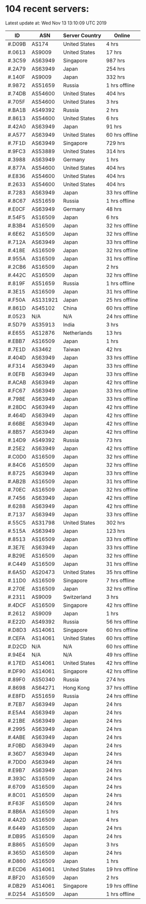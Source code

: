 # 104 recent servers:

Latest update at: Wed Nov 13 13:10:09 UTC 2019

| ID | ASN | Server Country | Online |
| -- | --- | -------------- | ------ |
| #.D09B | AS174 | United States | 4 hrs |
| #.0613 | AS9009 | United States | 17 hrs |
| #.3C59 | AS63949 | Singapore | 987 hrs |
| #.2A79 | AS63949 | Japan | 254 hrs |
| #.140F | AS9009 | Japan | 332 hrs |
| #.9872 | AS51659 | Russia | 1 hrs offline |
| #.74DB | AS54600 | United States | 404 hrs |
| #.705F | AS54600 | United States | 3 hrs |
| #.BA1B | AS49392 | Russia | 2 hrs |
| #.8613 | AS54600 | United States | 6 hrs |
| #.42A0 | AS63949 | Japan | 91 hrs |
| #.A577 | AS63949 | United States | 60 hrs offline |
| #.7F1D | AS63949 | Singapore | 729 hrs |
| #.9FC3 | AS53889 | United States | 314 hrs |
| #.3988 | AS63949 | Germany | 1 hrs |
| #.877A | AS54600 | United States | 404 hrs |
| #.E836 | AS54600 | United States | 404 hrs |
| #.2633 | AS54600 | United States | 404 hrs |
| #.7283 | AS63949 | Japan | 33 hrs offline |
| #.8C67 | AS51659 | Russia | 1 hrs offline |
| #.E0CF | AS63949 | Germany | 48 hrs |
| #.54F5 | AS16509 | Japan | 6 hrs |
| #.B3B4 | AS16509 | Japan | 32 hrs offline |
| #.6E62 | AS16509 | Japan | 32 hrs offline |
| #.712A | AS63949 | Japan | 33 hrs offline |
| #.418E | AS16509 | Japan | 32 hrs offline |
| #.955A | AS16509 | Japan | 31 hrs offline |
| #.2CB6 | AS16509 | Japan | 2 hrs |
| #.442C | AS16509 | Japan | 32 hrs offline |
| #.819F | AS51659 | Russia | 1 hrs offline |
| #.3E15 | AS16509 | Japan | 31 hrs offline |
| #.F50A | AS131921 | Japan | 25 hrs offline |
| #.861D | AS45102 | China | 60 hrs offline |
| #.0523 | N/A | N/A | 24 hrs offline |
| #.5D79 | AS35913 | India | 3 hrs |
| #.E655 | AS12876 | Netherlands | 13 hrs |
| #.EBB7 | AS16509 | Japan | 1 hrs |
| #.7E1D | AS3462 | Taiwan | 42 hrs |
| #.404D | AS63949 | Japan | 33 hrs offline |
| #.F314 | AS63949 | Japan | 33 hrs offline |
| #.0EFB | AS63949 | Japan | 33 hrs offline |
| #.ACAB | AS63949 | Japan | 42 hrs offline |
| #.FC67 | AS63949 | Japan | 33 hrs offline |
| #.798E | AS63949 | Japan | 33 hrs offline |
| #.28DC | AS63949 | Japan | 42 hrs offline |
| #.464D | AS63949 | Japan | 42 hrs offline |
| #.66BE | AS63949 | Japan | 42 hrs offline |
| #.8B57 | AS63949 | Japan | 42 hrs offline |
| #.14D9 | AS49392 | Russia | 73 hrs |
| #.25E2 | AS63949 | Japan | 42 hrs offline |
| #.C0D0 | AS16509 | Japan | 32 hrs offline |
| #.84C6 | AS16509 | Japan | 32 hrs offline |
| #.8725 | AS63949 | Japan | 33 hrs offline |
| #.AB2B | AS16509 | Japan | 31 hrs offline |
| #.70EC | AS16509 | Japan | 32 hrs offline |
| #.7456 | AS63949 | Japan | 42 hrs offline |
| #.6288 | AS63949 | Japan | 42 hrs offline |
| #.7137 | AS63949 | Japan | 33 hrs offline |
| #.55C5 | AS31798 | United States | 302 hrs |
| #.515A | AS63949 | Japan | 123 hrs |
| #.8513 | AS16509 | Japan | 33 hrs offline |
| #.3E7E | AS63949 | Japan | 33 hrs offline |
| #.B29E | AS16509 | Japan | 32 hrs offline |
| #.C449 | AS16509 | Japan | 31 hrs offline |
| #.6A5D | AS20473 | United States | 35 hrs offline |
| #.11D0 | AS16509 | Singapore | 7 hrs offline |
| #.270E | AS16509 | Japan | 32 hrs offline |
| #.2311 | AS9009 | Switzerland | 3 hrs |
| #.4DCF | AS16509 | Singapore | 42 hrs offline |
| #.2612 | AS9009 | Japan | 1 hrs |
| #.E22D | AS49392 | Russia | 56 hrs offline |
| #.D8D3 | AS14061 | Singapore | 60 hrs offline |
| #.CEFA | AS14061 | United States | 60 hrs offline |
| #.D2CD | N/A | N/A | 60 hrs offline |
| #.94E4 | N/A | N/A | 49 hrs offline |
| #.17ED | AS14061 | United States | 42 hrs offline |
| #.DF90 | AS14061 | Singapore | 42 hrs offline |
| #.89F0 | AS50340 | Russia | 274 hrs |
| #.8698 | AS64271 | Hong Kong | 37 hrs offline |
| #.E8FD | AS51659 | Russia | 24 hrs offline |
| #.7EB7 | AS63949 | Japan | 24 hrs |
| #.E5A4 | AS63949 | Japan | 24 hrs |
| #.21BE | AS63949 | Japan | 24 hrs |
| #.2995 | AS63949 | Japan | 24 hrs |
| #.4ABE | AS63949 | Japan | 24 hrs |
| #.F0BD | AS63949 | Japan | 24 hrs |
| #.36D7 | AS63949 | Japan | 24 hrs |
| #.7DD0 | AS63949 | Japan | 24 hrs |
| #.E9B7 | AS63949 | Japan | 24 hrs |
| #.393C | AS16509 | Japan | 24 hrs |
| #.6709 | AS16509 | Japan | 24 hrs |
| #.8C01 | AS16509 | Japan | 24 hrs |
| #.F63F | AS16509 | Japan | 24 hrs |
| #.8B6A | AS16509 | Japan | 1 hrs |
| #.4A2D | AS16509 | Japan | 4 hrs |
| #.6449 | AS16509 | Japan | 24 hrs |
| #.DB95 | AS16509 | Japan | 24 hrs |
| #.B865 | AS16509 | Japan | 3 hrs |
| #.365D | AS16509 | Japan | 24 hrs |
| #.D860 | AS16509 | Japan | 1 hrs |
| #.ECD6 | AS14061 | United States | 19 hrs offline |
| #.BF20 | AS16509 | Japan | 2 hrs |
| #.DB29 | AS14061 | Singapore | 19 hrs offline |
| #.D254 | AS16509 | Japan | 1 hrs offline |

